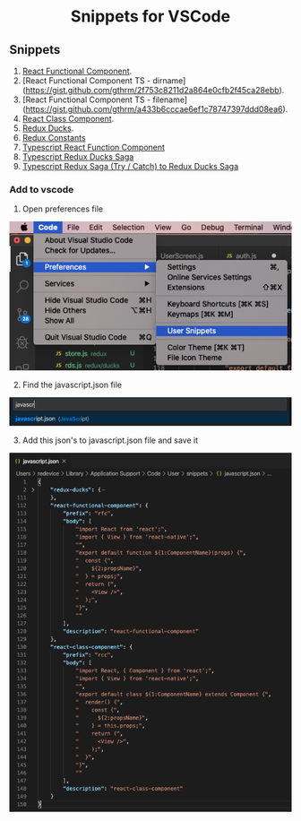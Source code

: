 <div align="center">
  <h1>Snippets for VSCode</h1>
</div>

## Snippets

1. [React Functional Component](https://gist.github.com/gthrm/134a2cf298bda27a039dfc2dcb4c01aa).
2. [React Functional Component TS - dirname] (https://gist.github.com/gthrm/2f753c8211d2a864e0cfb2f45ca28ebb).
3. [React Functional Component TS - filename] (https://gist.github.com/gthrm/a433b6cccae6ef1c78747397ddd08ea6).
4. [React Class Component](https://gist.github.com/gthrm/d70506dc97e4400486cfb3e96a724446).
5. [Redux Ducks](https://gist.github.com/gthrm/fe0a5a8198d08641cd542a02ee9bb9ca).
6. [Redux Constants](https://gist.github.com/gthrm/cbb1fdac9b7fb7361109b29f13c2b263)
7. [Typescript React Function Component](https://gist.github.com/gthrm/a0b938c140da7358012d9bff4af68975)
8. [Typescript Redux Ducks Saga](https://gist.github.com/gthrm/aedb63a07310031129ea6fbaa48d37d3)
9. [Typescript Redux Saga (Try / Catch) to Redux Ducks Saga](https://gist.github.com/gthrm/8eb72f75709dce0b8ed673a23a4385f1)

### Add to vscode

1. Open preferences file

 ![Image](/images/image.png)

2. Find the javascript.json file

 ![Image](/images/image2.png)

3. Add this json's to javascript.json file and save it

 ![Image](/images/image3.png)
